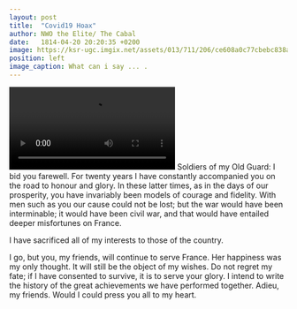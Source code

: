 ```yaml
---
layout: post
title:  "Covid19 Hoax"
author: NWO the Elite/ The Cabal
date:   1814-04-20 20:20:35 +0200
image: https://ksr-ugc.imgix.net/assets/013/711/206/ce608a0c77cbebc838abdfdec7ddda18_original.jpg?w=1552&h=873&fit=fill&bg=000000&v=1473730049&auto=format&q=92&s=3a11cb38f34c12353b9809fe601ef285
position: left
image_caption: What can i say ... .
---
```

![](assets/images.IMG_2018.mp4)
Soldiers of my Old Guard: I bid you farewell. For twenty years I have constantly accompanied you on the road to honour and glory. In these latter times, as in the days of our prosperity, you have invariably been models of courage and fidelity. With men such as you our cause could not be lost; but the war would have been interminable; it would have been civil war, and that would have entailed deeper misfortunes on France.

I have sacrificed all of my interests to those of the country.

I go, but you, my friends, will continue to serve France. Her happiness was my only thought. It will still be the object of my wishes. Do not regret my fate; if I have consented to survive, it is to serve your glory. I intend to write the history of the great achievements we have performed together. Adieu, my friends. Would I could press you all to my heart.

<!--more-->
